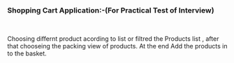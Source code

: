 <html>
  <body>
<h3>Shopping Cart Application:-(For Practical Test of Interview)</h3>
<br/>
<p>
Choosing differnt product acording to list or filtred the Products list , after that chooseing the packing view of products. At the end Add the products in to the basket.
</p>
  </body>
  </html>
  

